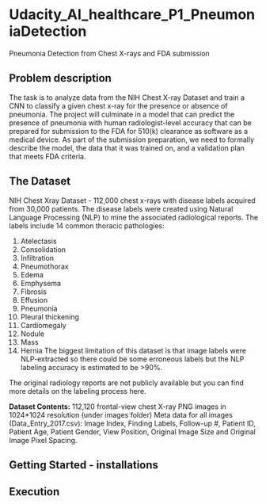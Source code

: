 # Udacity_AI_healthcare_P1_PneumoniaDetection
Pneumonia Detection from Chest X-rays and FDA submission

## Problem description
The task is to analyze data from the NIH Chest X-ray Dataset and train a CNN to classify a given chest x-ray for the presence or absence of pneumonia. The project will culminate in a model that can predict the presence of pneumonia with human radiologist-level accuracy that can be prepared for submission to the FDA for 510(k) clearance as software as a medical device. As part of the submission preparation, we need to formally describe the model, the data that it was trained on, and a validation plan that meets FDA criteria.

## The Dataset
NIH Chest Xray Dataset - 112,000 chest x-rays with disease labels acquired from 30,000 patients. The disease labels were created using Natural Language Processing (NLP) to mine the associated radiological reports. The labels include 14 common thoracic pathologies:

1. Atelectasis
2. Consolidation
3. Infiltration
4. Pneumothorax
5. Edema
6. Emphysema
7. Fibrosis
8. Effusion
9. Pneumonia
10. Pleural thickening
11. Cardiomegaly
12. Nodule
13. Mass
14. Hernia
The biggest limitation of this dataset is that image labels were NLP-extracted so there could be some erroneous labels but the NLP labeling accuracy is estimated to be >90%.

The original radiology reports are not publicly available but you can find more details on the labeling process here.

**Dataset Contents:**
112,120 frontal-view chest X-ray PNG images in 1024*1024 resolution (under images folder)
Meta data for all images (Data_Entry_2017.csv): Image Index, Finding Labels, Follow-up #, Patient ID, Patient Age, Patient Gender, View Position, Original Image Size and Original Image Pixel Spacing.

## Getting Started - installations

## Execution
